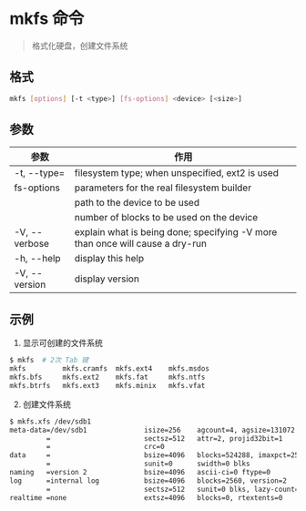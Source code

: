 # mkfs 命令

> 格式化硬盘，创建文件系统

## 格式

```bash
mkfs [options] [-t <type>] [fs-options] <device> [<size>]
```

## 参数

| 参数 | 作用 |
| --------- | --------- |
| -t, --type=<type> | filesystem type; when unspecified, ext2 is used |
| fs-options | parameters for the real filesystem builder |
| <device> | path to the device to be used |
| <size> | number of blocks to be used on the device |
| -V, --verbose | explain what is being done; specifying -V more than once will cause a dry-run |
| -h, --help | display this help |
| -V, --version | display version |

## 示例

1. 显示可创建的文件系统

```bash
$ mkfs  # 2次 Tab 键
mkfs         mkfs.cramfs  mkfs.ext4    mkfs.msdos
mkfs.bfs     mkfs.ext2    mkfs.fat     mkfs.ntfs
mkfs.btrfs   mkfs.ext3    mkfs.minix   mkfs.vfat
```

2. 创建文件系统

```bash
$ mkfs.xfs /dev/sdb1
meta-data=/dev/sdb1              isize=256    agcount=4, agsize=131072 blks
         =                       sectsz=512   attr=2, projid32bit=1
         =                       crc=0
data     =                       bsize=4096   blocks=524288, imaxpct=25
         =                       sunit=0      swidth=0 blks
naming   =version 2              bsize=4096   ascii-ci=0 ftype=0
log      =internal log           bsize=4096   blocks=2560, version=2
         =                       sectsz=512   sunit=0 blks, lazy-count=1
realtime =none                   extsz=4096   blocks=0, rtextents=0
```
